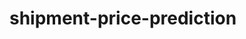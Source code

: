 # shipment-price-prediction                                                                                                                                            